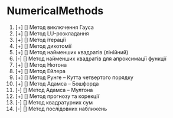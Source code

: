 # NumericalMethods

1. [+] [] Метод виключення Гауса
2. [+] [] Метод LU-розкладання
3. [+] [] Метод ітерації
4. [+] [] Метод дихотомії
5. [+] [] Метод найменших квадратів (лінійний)
6. [-] [] Метод найменших квадратів для апроксимації функції
7. [+] [] Метод Нютона
8. [+] [] Метод Ейлера
9. [+] [] Метод Рунге – Кутта четвертого порядку
10. [+] [] Метод Адамса – Бошфорда
11. [-] [] Метод Адамса – Мултона
12. [+] [] Метод прогнозу та корекції
13. [-] [] Метод квадратурних сум
14. [-] [] Метод послідовних наближень
